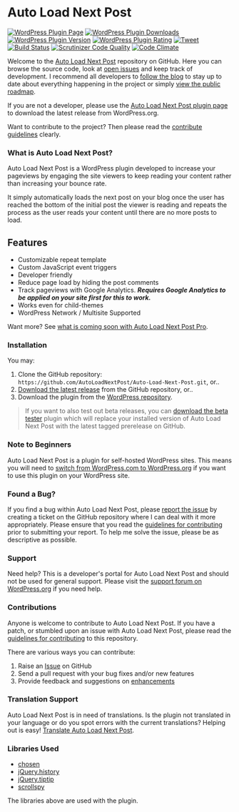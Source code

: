 # Auto Load Next Post

[![WordPress Plugin Page](https://img.shields.io/badge/WordPress-%E2%86%92-lightgrey.svg?style=flat-square)](https://wordpress.org/plugins/auto-load-next-post/)
[![WordPress Plugin Downloads](https://img.shields.io/wordpress/plugin/dt/auto-load-next-post.svg?style=flat)](https://wordpress.org/plugins/auto-load-next-post/)
[![WordPress Plugin Version](https://img.shields.io/wordpress/v/auto-load-next-post.svg?style=flat)](https://wordpress.org/plugins/auto-load-next-post/)
[![WordPress Plugin Rating](https://img.shields.io/wordpress/plugin/r/auto-load-next-post.svg?style=flat-square)](https://wordpress.org/support/view/plugin-reviews/auto-load-next-post?filter=5)
[![Tweet](https://img.shields.io/twitter/url/http/shields.io.svg?style=social)](https://twitter.com/intent/tweet?text=Increase%20your%20page%20views%20on%20your%20WordPress%20site%20as%20visitors%20continue%20reading%20articles%20scrolling%20down%20the%20page.%20—&url=https://autoloadnextpost.com/&via=autoloadnxtpost&hashtags=WordPress)
[![Build Status](https://scrutinizer-ci.com/g/AutoLoadNextPost/Auto-Load-Next-Post/badges/build.png?b=master)](https://scrutinizer-ci.com/g/AutoLoadNextPost/Auto-Load-Next-Post/build-status/master)
[![Scrutinizer Code Quality](https://scrutinizer-ci.com/g/AutoLoadNextPost/Auto-Load-Next-Post/badges/quality-score.png)](https://scrutinizer-ci.com/g/AutoLoadNextPost/Auto-Load-Next-Post/)
[![Code Climate](https://codeclimate.com/github/AutoLoadNextPost/Auto-Load-Next-Post/badges/gpa.svg)](https://codeclimate.com/github/AutoLoadNextPost/Auto-Load-Next-Post)

Welcome to the [Auto Load Next Post](https://autoloadnextpost.com?utm_medium=auto-load-next-post-github&utm_source=readme&utm_campaign=readme&utm_content=auto-load-next-post) repository on GitHub. Here you can browse the source code, look at [open issues](https://github.com/AutoLoadNextPost/Auto-Load-Next-Post/issues) and keep track of development. I recommend all developers to [follow the blog](https://autoloadnextpost.com) to stay up to date about everything happening in the project or simply [view the public roadmap](https://trello.com/b/4X4hs4x7/auto-load-next-post-public-roadmap).

If you are not a developer, please use the [Auto Load Next Post plugin page](https://wordpress.org/plugins/auto-load-next-post/) to download the latest release from WordPress.org.

Want to contribute to the project? Then please read the [contribute guidelines](https://github.com/AutoLoadNextPost/Auto-Load-Next-Post/blob/master/CONTRIBUTING.md) clearly.

### What is Auto Load Next Post?
Auto Load Next Post is a WordPress plugin developed to increase your pageviews by engaging the site viewers to keep reading your content rather than increasing your bounce rate.

It simply automatically loads the next post on your blog once the user has reached the bottom of the initial post the viewer is reading and repeats the process as the user reads your content until there are no more posts to load.

## Features
* Customizable repeat template
* Custom JavaScript event triggers
* Developer friendly
* Reduce page load by hiding the post comments
* Track pageviews with Google Analytics. ***Requires Google Analytics to be applied on your site first for this to work.***
* Works even for child-themes
* WordPress Network / Multisite Supported

Want more? See [what is coming soon with Auto Load Next Post Pro](https://autoloadnextpost.com/pro/).

### Installation

You may:
1. Clone the GitHub repository: `https://github.com/AutoLoadNextPost/Auto-Load-Next-Post.git`, or..
2. [Download the latest release](https://github.com/AutoLoadNextPost/Auto-Load-Next-Post/releases) from the GitHub repository, or..
3. Download the plugin from the [WordPress repository](https://wordpress.org/plugins/auto-load-next-post/).

> If you want to also test out beta releases, you can [download the beta tester](https://github.com/AutoLoadNextPost/alnp-beta-tester/archive/master.zip) plugin which will replace your installed version of Auto Load Next Post with the latest tagged prerelease on GitHub.

### Note to Beginners
Auto Load Next Post is a plugin for self-hosted WordPress sites. This means you will need to [switch from WordPress.com to WordPress.org](http://www.wpbeginner.com/wp-tutorials/how-to-properly-move-your-blog-from-wordpress-com-to-wordpress-org/) if you want to use this plugin on your WordPress site.

### Found a Bug?
If you find a bug within Auto Load Next Post, please [report the issue](https://github.com/AutoLoadNextPost/Auto-Load-Next-Post/issues?state=open) by creating a ticket on the GitHub repository where I can deal with it more appropriately. Please ensure that you read the [guidelines for contributing](https://github.com/AutoLoadNextPost/Auto-Load-Next-Post/blob/master/CONTRIBUTING.md) prior to submitting your report. To help me solve the issue, please be as descriptive as possible.

### Support
Need help? This is a developer's portal for Auto Load Next Post and should not be used for general support. Please visit the [support forum on WordPress.org](https://wordpress.org/support/plugin/auto-load-next-post) if you need help.

### Contributions
Anyone is welcome to contribute to Auto Load Next Post. If you have a patch, or stumbled upon an issue with Auto Load Next Post, please read the [guidelines for contributing](https://github.com/AutoLoadNextPost/Auto-Load-Next-Post/blob/master/CONTRIBUTING.md) to this repository.

There are various ways you can contribute:

1. Raise an [Issue](https://github.com/AutoLoadNextPost/Auto-Load-Next-Post/issues) on GitHub
2. Send a pull request with your bug fixes and/or new features
3. Provide feedback and suggestions on [enhancements](https://github.com/AutoLoadNextPost/Auto-Load-Next-Post/issues?direction=desc&labels=Enhancement&page=1&sort=created&state=open)

### Translation Support
Auto Load Next Post is in need of translations. Is the plugin not translated in your language or do you spot errors with the current translations? Helping out is easy! [Translate Auto Load Next Post](https://translate.wordpress.org/projects/wp-plugins/auto-load-next-post).

### Libraries Used
- [chosen](https://github.com/harvesthq/chosen)
- [jQuery.history](https://github.com/browserstate/history.js)
- [jQuery.tiptip](https://github.com/drewwilson/TipTip)
- [scrollspy](https://github.com/thesmart/jquery-scrollspy)

The libraries above are used with the plugin.
